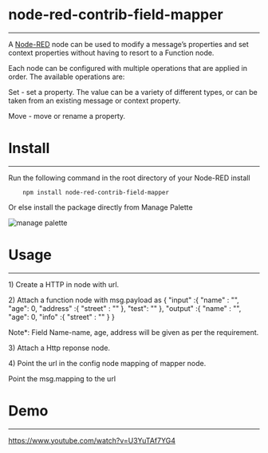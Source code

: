 
# node-red-contrib-field-mapper
-------

A <a href="http://nodered.org" target="_new">Node-RED</a> node can be used to modify a message’s properties and set context properties without having to resort to a Function node.

Each node can be configured with multiple operations that are applied in order. The available operations are:

Set - set a property. The value can be a variety of different types, or can be taken from an existing message or context property.
<p>Move - move or rename a property.</p>

# Install
-------

Run the following command in the root directory of your Node-RED install

        npm install node-red-contrib-field-mapper

Or else install the package directly from Manage Palette



<img src='https://static.node.iopulsedev.net/ManagePalette.png' alt='manage palette'>


# Usage
-------
<p>1) Create a HTTP in node with url.</p>
<p>2) Attach a function node with msg.payload as {
  "input" :{
    "name" : "",
    "age": 0,
    "address" :{
      "street" : ""
    },
    "test": ""
  },
    "output" :{
    "name" : "",
    "age": 0,
    "info" :{
      "street" : ""
    }
}
        <p>Note*: Field Name-name, age, address will be given as per the requirement.
<p>3) Attach a Http reponse node.</p>
<p>4) Point the url in the config node mapping of mapper node.</p>

Point the msg.mapping to the url 


# Demo
-------

https://www.youtube.com/watch?v=U3YuTAf7YG4
